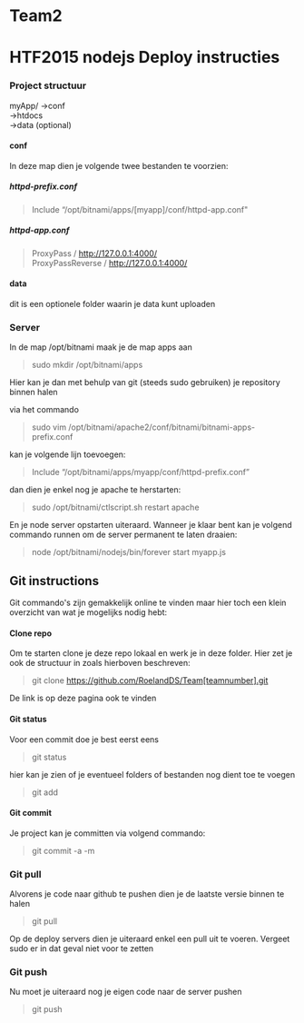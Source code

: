 # Team2

# HTF2015 nodejs Deploy instructies

### Project structuur
myApp/  ->conf   
        ->htdocs  
        ->data (optional)

#### conf
In deze map dien je volgende twee bestanden te voorzien:  

##### httpd-prefix.conf  
  
> Include “/opt/bitnami/apps/[myapp]/conf/httpd-app.conf" 

##### httpd-app.conf  

> ProxyPass / http://127.0.0.1:4000/  
> ProxyPassReverse / http://127.0.0.1:4000/  

#### data
dit is een optionele folder waarin je data kunt uploaden

### Server

In de map /opt/bitnami maak je de map apps aan   
> sudo mkdir /opt/bitnami/apps

Hier kan je dan met behulp van git (steeds sudo gebruiken) je repository binnen halen

via het commando  

> sudo vim /opt/bitnami/apache2/conf/bitnami/bitnami-apps-prefix.conf

kan je volgende lijn toevoegen:  

> Include “/opt/bitnami/apps/myapp/conf/httpd-prefix.conf”

dan dien je enkel nog je apache te herstarten:  

> sudo /opt/bitnami/ctlscript.sh restart apache

En je node server opstarten uiteraard. Wanneer je klaar bent kan je volgend commando runnen om de server permanent te laten draaien:  

> node /opt/bitnami/nodejs/bin/forever start myapp.js

## Git instructions

Git commando's zijn gemakkelijk online te vinden maar hier toch een klein overzicht van wat je mogelijks nodig hebt:

#### Clone repo

Om te starten clone je deze repo lokaal en werk je in deze folder. Hier zet je ook de structuur in zoals hierboven beschreven:  

> git clone https://github.com/RoelandDS/Team[teamnumber].git

De link is op deze pagina ook te vinden

#### Git status
Voor een commit doe je best eerst eens

> git status

hier kan je zien of je eventueel folders of bestanden nog dient toe te voegen

> git add <path>

#### Git commit

Je project kan je committen via volgend commando:

> git commit -a -m <commit message between single quotes>

### Git pull

Alvorens je code naar github te pushen dien je de laatste versie binnen te halen

> git pull

Op de deploy servers dien je uiteraard enkel een pull uit te voeren. Vergeet sudo er in dat geval niet voor te zetten

### Git push

Nu moet je uiteraard nog je eigen code naar de server pushen

> git push
